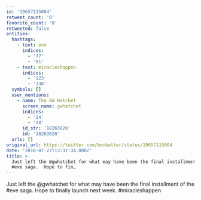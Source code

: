 ```yaml
---
id: '19657115004'
retweet_count: '0'
favorite_count: '0'
retweeted: false
entities:
  hashtags:
    - text: eve
      indices:
        - '77'
        - '81'
    - text: miracleshappen
      indices:
        - '123'
        - '138'
  symbols: []
  user_mentions:
    - name: The GW Hatchet
      screen_name: gwhatchet
      indices:
        - '14'
        - '24'
      id_str: '18263820'
      id: '18263820'
  urls: []
original_url: https://twitter.com/benbalter/status/19657115004
date: '2010-07-27T13:37:34.000Z'
title: >-
  Just left the @gwhatchet for what may have been the final installment of the
  #eve saga.  Hope to fin…
---
```


Just left the @gwhatchet for what may have been the final installment of the #eve saga.  Hope to finally launch next week. #miracleshappen